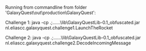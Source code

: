 Running from commandline from folder 'GalaxyQuest\out\production\GalaxyQuest':

Challenge 1:
java -cp .;..\..\..\lib\GalaxyQuestLib-0.1_obfuscated.jar nl.eliascc.galaxyquest.challenge1.LaunchTheRocket

Challenge 2:
java -cp .;..\..\..\lib\GalaxyQuestLib-0.1_obfuscated.jar nl.eliascc.galaxyquest.challenge2.DecodeIncomingMessage